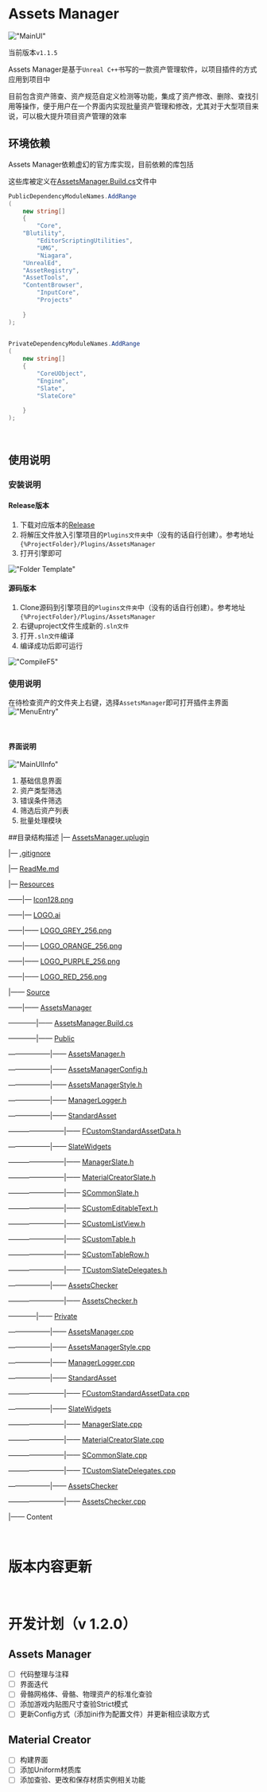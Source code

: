 # Assets Manager

!["MainUI"](./img/MainUI.png "MainUI")

当前版本`v1.1.5`

Assets Manager是基于`Unreal C++`书写的一款资产管理软件，以项目插件的方式应用到项目中

目前包含资产筛查、资产规范自定义检测等功能，集成了资产修改、删除、查找引用等操作，便于用户在一个界面内实现批量资产管理和修改，尤其对于大型项目来说，可以极大提升项目资产管理的效率



## 环境依赖
Assets Manager依赖虚幻的官方库实现，目前依赖的库包括

这些库被定义在[AssetsManager.Build.cs](https://github.com/CaptainRex0428/AssetsManager/blob/master/Source/AssetsManager/AssetsManager.Build.cs)文件中

```C#
PublicDependencyModuleNames.AddRange
(
	new string[]
	{
		"Core",
    "Blutility",
		"EditorScriptingUtilities",
		"UMG",
		"Niagara",
    "UnrealEd",
    "AssetRegistry",
    "AssetTools",
    "ContentBrowser",
		"InputCore",
		"Projects"
		
	}
);
	

PrivateDependencyModuleNames.AddRange
(
	new string[]
	{
		"CoreUObject",
		"Engine",
		"Slate",
		"SlateCore"
		
	}
);

```

&nbsp;

## 使用说明

### 安装说明

#### Release版本
1. 下载对应版本的[Release](https://github.com/CaptainRex0428/AssetsManager/releases)
2. 将解压文件放入引擎项目的`Plugins文件夹`中（没有的话自行创建）。参考地址`{%ProjectFolder}/Plugins/AssetsManager`
3. 打开引擎即可

!["Folder Template"](./img/FolderTemplate.png "Folder Template")


#### 源码版本
1. Clone源码到引擎项目的`Plugins文件夹`中（没有的话自行创建）。参考地址`{%ProjectFolder}/Plugins/AssetsManager`
2. 右键uproject文件生成新的`.sln文件`
3. 打开`.sln文件`编译
4. 编译成功后即可运行

!["CompileF5"](./img/CompileF5.png "CompileF5")


### 使用说明
在待检查资产的文件夹上右键，选择`AssetsManager`即可打开插件主界面
!["MenuEntry"](./img/MenuEntry.png "MenuEntry")

&nbsp;

#### 界面说明
!["MainUIInfo"](./img/MainUIInfo.png "MainUIInfo")
1. 基础信息界面
2. 资产类型筛选
3. 错误条件筛选
4. 筛选后资产列表
5. 批量处理模块


##目录结构描述
|— [AssetsManager.uplugin](https://github.com/CaptainRex0428/AssetsManager/blob/master/AssetsManager.uplugin)

|— [.gitignore](https://github.com/CaptainRex0428/AssetsManager/blob/master/.gitignore)

|— [ReadMe.md](https://github.com/CaptainRex0428/AssetsManager/blob/master/ReadMe.md)

|— [Resources](https://github.com/CaptainRex0428/AssetsManager/tree/master/Resources)

——|— [Icon128.png](https://github.com/CaptainRex0428/AssetsManager/blob/master/Resources/Icon128.png)

——|— [LOGO.ai](https://github.com/CaptainRex0428/AssetsManager/blob/master/Resources/LOGO.ai)

——|—— [LOGO_GREY_256.png](https://github.com/CaptainRex0428/AssetsManager/blob/master/Resources/LOGO_GREY_256.png)

——|—— [LOGO_ORANGE_256.png](https://github.com/CaptainRex0428/AssetsManager/blob/master/Resources/LOGO_ORANGE_256.png)

——|—— [LOGO_PURPLE_256.png](https://github.com/CaptainRex0428/AssetsManager/blob/master/Resources/LOGO_PURPLE_256.png)

——|—— [LOGO_RED_256.png](https://github.com/CaptainRex0428/AssetsManager/blob/master/Resources/LOGO_RED_256.png)

|—— [Source](https://github.com/CaptainRex0428/AssetsManager/tree/master/Source)

——|—— [AssetsManager](https://github.com/CaptainRex0428/AssetsManager/tree/master/Source/AssetsManager)

————|—— [AssetsManager.Build.cs](https://github.com/CaptainRex0428/AssetsManager/blob/master/Source/AssetsManager/AssetsManager.Build.cs)

————|—— [Public](https://github.com/CaptainRex0428/AssetsManager/tree/master/Source/AssetsManager/Public)

——————|—— [AssetsManager.h](https://github.com/CaptainRex0428/AssetsManager/blob/master/Source/AssetsManager/Public/AssetsManager.h)

——————|—— [AssetsManagerConfig.h](https://github.com/CaptainRex0428/AssetsManager/blob/master/Source/AssetsManager/Public/AssetsManagerConfig.h)

——————|—— [AssetsManagerStyle.h](https://github.com/CaptainRex0428/AssetsManager/blob/master/Source/AssetsManager/Public/AssetsManagerStyle.h)

——————|—— [ManagerLogger.h](https://github.com/CaptainRex0428/AssetsManager/blob/master/Source/AssetsManager/Public/ManagerLogger.h)

——————|—— [StandardAsset](https://github.com/CaptainRex0428/AssetsManager/tree/master/Source/AssetsManager/Public/StandardAsset)

————————|—— [FCustomStandardAssetData.h](https://github.com/CaptainRex0428/AssetsManager/blob/master/Source/AssetsManager/Public/StandardAsset/FCustomStandardAssetData.h)

——————|—— [SlateWidgets](https://github.com/CaptainRex0428/AssetsManager/tree/master/Source/AssetsManager/Public/SlateWidgets)

————————|—— [ManagerSlate.h](https://github.com/CaptainRex0428/AssetsManager/blob/master/Source/AssetsManager/Public/SlateWidgets/ManagerSlate.h)

————————|—— [MaterialCreatorSlate.h](https://github.com/CaptainRex0428/AssetsManager/blob/master/Source/AssetsManager/Public/SlateWidgets/MaterialCreatorSlate.h)

————————|—— [SCommonSlate.h](https://github.com/CaptainRex0428/AssetsManager/blob/master/Source/AssetsManager/Public/SlateWidgets/SCommonSlate.h)

————————|—— [SCustomEditableText.h](https://github.com/CaptainRex0428/AssetsManager/blob/master/Source/AssetsManager/Public/SlateWidgets/SCustomEditableText.h)

————————|—— [SCustomListView.h](https://github.com/CaptainRex0428/AssetsManager/blob/master/Source/AssetsManager/Public/SlateWidgets/SCustomListView.h)

————————|—— [SCustomTable.h](https://github.com/CaptainRex0428/AssetsManager/blob/master/Source/AssetsManager/Public/SlateWidgets/SCustomTable.h)

————————|—— [SCustomTableRow.h](https://github.com/CaptainRex0428/AssetsManager/blob/master/Source/AssetsManager/Public/SlateWidgets/SCustomTableRow.h)

————————|—— [TCustomSlateDelegates.h](https://github.com/CaptainRex0428/AssetsManager/blob/master/Source/AssetsManager/Public/SlateWidgets/TCustomSlateDelegates.h)

——————|—— [AssetsChecker](https://github.com/CaptainRex0428/AssetsManager/tree/master/Source/AssetsManager/Public/AssetsChecker)

————————|—— [AssetsChecker.h](https://github.com/CaptainRex0428/AssetsManager/blob/master/Source/AssetsManager/Public/AssetsChecker/AssetsChecker.h)

————|—— [Private](https://github.com/CaptainRex0428/AssetsManager/tree/master/Source/AssetsManager/Private)

——————|—— [AssetsManager.cpp](https://github.com/CaptainRex0428/AssetsManager/blob/master/Source/AssetsManager/Private/AssetsManager.cpp)

——————|—— [AssetsManagerStyle.cpp](https://github.com/CaptainRex0428/AssetsManager/blob/master/Source/AssetsManager/Private/AssetsManagerStyle.cpp)

——————|—— [ManagerLogger.cpp](https://github.com/CaptainRex0428/AssetsManager/blob/master/Source/AssetsManager/Private/ManagerLogger.cpp)

——————|—— [StandardAsset](https://github.com/CaptainRex0428/AssetsManager/tree/master/Source/AssetsManager/Private/StandardAsset)

————————|—— [FCustomStandardAssetData.cpp](https://github.com/CaptainRex0428/AssetsManager/blob/master/Source/AssetsManager/Private/StandardAsset/FCustomStandardAssetData.cpp)

——————|—— [SlateWidgets](https://github.com/CaptainRex0428/AssetsManager/tree/master/Source/AssetsManager/Private/SlateWidgets)

————————|—— [ManagerSlate.cpp](https://github.com/CaptainRex0428/AssetsManager/blob/master/Source/AssetsManager/Private/SlateWidgets/ManagerSlate.cpp)

————————|—— [MaterialCreatorSlate.cpp](https://github.com/CaptainRex0428/AssetsManager/blob/master/Source/AssetsManager/Private/SlateWidgets/MaterialCreatorSlate.cpp)

————————|—— [SCommonSlate.cpp](https://github.com/CaptainRex0428/AssetsManager/blob/master/Source/AssetsManager/Private/SlateWidgets/SCommonSlate.cpp)

————————|—— [TCustomSlateDelegates.cpp](https://github.com/CaptainRex0428/AssetsManager/blob/master/Source/AssetsManager/Private/SlateWidgets/TCustomSlateDelegates.cpp)

——————|—— [AssetsChecker](https://github.com/CaptainRex0428/AssetsManager/tree/master/Source/AssetsManager/Private/AssetsChecker)

————————|—— [AssetsChecker.cpp](https://github.com/CaptainRex0428/AssetsManager/blob/master/Source/AssetsManager/Private/AssetsChecker/AssetsChecker.cpp)

|—— Content

&nbsp;

# 版本内容更新

&nbsp;

# 开发计划（v 1.2.0）

## Assets Manager

- [ ]  代码整理与注释
- [ ]  界面迭代
- [ ]  骨骼网格体、骨骼、物理资产的标准化查验
- [ ]  添加游戏内贴图尺寸查验Strict模式
- [ ]  更新Config方式（添加ini作为配置文件）并更新相应读取方式

## Material Creator

- [ ]  构建界面
- [ ]  添加Uniform材质库
- [ ]  添加查验、更改和保存材质实例相关功能